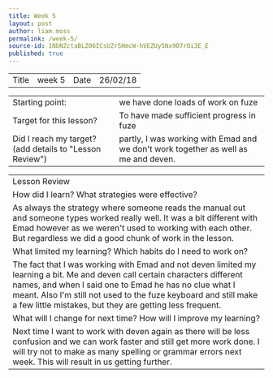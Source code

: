 ```yaml
---
title: Week 5
layout: post
author: liam.moss
permalink: /week-5/
source-id: 1NbNZctaBLZ06ICsUZrSHmcW-hVEZUy5Nx9O7rOi3E_E
published: true
---
```

<table>
  <tr>
    <td>Title</td>
    <td>week 5</td>
    <td>Date</td>
    <td>26/02/18</td>
  </tr>
</table>


<table>
  <tr>
    <td>Starting point:</td>
    <td>we have done loads of work on fuze</td>
  </tr>
  <tr>
    <td>Target for this lesson?</td>
    <td>To have made sufficient progress in fuze</td>
  </tr>
  <tr>
    <td>Did I reach my target? 
(add details to "Lesson Review")</td>
    <td> partly, I was working with Emad and we don't work together as well as me and deven.</td>
  </tr>
</table>


<table>
  <tr>
    <td>Lesson Review</td>
  </tr>
  <tr>
    <td>How did I learn? What strategies were effective? </td>
  </tr>
  <tr>
    <td>As always the strategy where someone reads the manual out and someone types worked really well. It was a bit different with Emad however as we weren't used to working with each other. But regardless we did a good chunk of work in the lesson.</td>
  </tr>
  <tr>
    <td>What limited my learning? Which habits do I need to work on? </td>
  </tr>
  <tr>
    <td>The fact that I was working with Emad and not deven limited my learning a bit. Me and deven call certain characters different names, and when I said one to Emad he has no clue what I meant. Also I'm still not used to the fuze keyboard and still make a few little mistakes, but they are getting less frequent.</td>
  </tr>
  <tr>
    <td>What will I change for next time? How will I improve my learning?</td>
  </tr>
  <tr>
    <td>Next time I want to work with deven again as there will be less confusion and we can work faster and still get more work done. I will try not to make as many spelling or grammar errors next week. This will result in us getting further.</td>
  </tr>
</table>


